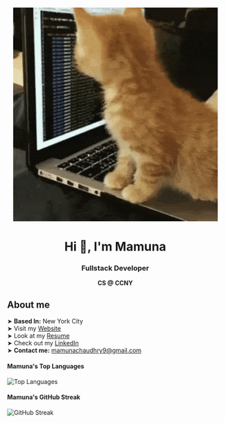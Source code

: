 <p align="center">
  <img src="https://github.com/MChaudhry9/MChaudhry9/blob/main/header2.gif" alt="Header GIF">
</p>

<div align="center">
  <h1>Hi 👋, I'm Mamuna</h1>
  <h3>Fullstack Developer</h3>
  <strong>CS @ CCNY</strong>
</div>

## About me  
➤ **Based In:** New York City  
➤ Visit my [Website](http://mchaudhry.me)  
➤ Look at my [Resume](https://docs.google.com/document/d/1gbqljwlL8Vq44SkodraMZm5Pw0VZBjDyE_TQ3c5zRqc/edit?usp=drive_link)  
➤ Check out my [LinkedIn](https://www.linkedin.com/in/mamuna-chaudhry/)  
➤ **Contact me:** [mamunachaudhry9@gmail.com](mailto:mamunachaudhry9@gmail.com)  

#### Mamuna's Top Languages  
![Top Languages](https://github-readme-stats.vercel.app/api/top-langs/?username=MChaudhry9&layout=compact)  

#### Mamuna's GitHub Streak  
![GitHub Streak](https://github-readme-streak-stats.herokuapp.com/?user=MChaudhry9&theme=tokyonight)  



